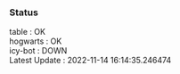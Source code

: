 ### Status


table : OK  
hogwarts : OK  
icy-bot : DOWN  
Latest Update : 2022-11-14 16:14:35.246474
